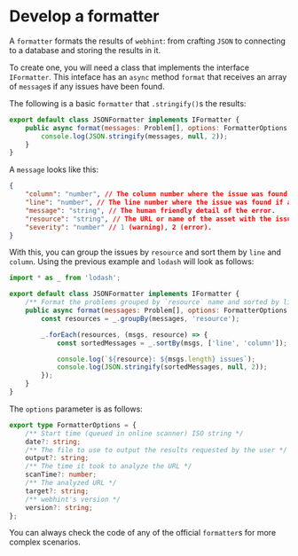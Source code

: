 # Develop a formatter

A `formatter` formats the results of `webhint`: from crafting `JSON` to
connecting to a database and storing the results in it.

To create one, you will need a class that implements the interface
`IFormatter`. This inteface has an `async` method `format` that
receives an array of `message`s if any issues have been found.

The following is a basic `formatter` that `.stringify()`s the results:

<!-- eslint-disable require-await -->

```js
export default class JSONFormatter implements IFormatter {
    public async format(messages: Problem[], options: FormatterOptions = {}) {
        console.log(JSON.stringify(messages, null, 2));
    }
}
```

A `message` looks like this:

```json
{
    "column": "number", // The column number where the issue was found if applicable.
    "line": "number", // The line number where the issue was found if applicable.
    "message": "string", // The human friendly detail of the error.
    "resource": "string", // The URL or name of the asset with the issue.
    "severity": "number" // 1 (warning), 2 (error).
}
```

With this, you can group the issues by `resource` and sort them by
`line` and `column`. Using the previous example and `lodash` will
look as follows:

<!-- eslint-disable require-await -->

```js
import * as _ from 'lodash';

export default class JSONFormatter implements IFormatter {
    /** Format the problems grouped by `resource` name and sorted by line and column number */
    public async format(messages: Problem[], options: FormatterOptions = {}) {
        const resources = _.groupBy(messages, 'resource');

        _.forEach(resources, (msgs, resource) => {
            const sortedMessages = _.sortBy(msgs, ['line', 'column']);

            console.log(`${resource}: ${msgs.length} issues`);
            console.log(JSON.stringify(sortedMessages, null, 2));
        });
    }
}
```

The `options` parameter is as follows:

```ts
export type FormatterOptions = {
    /** Start time (queued in online scanner) ISO string */
    date?: string;
    /** The file to use to output the results requested by the user */
    output?: string;
    /** The time it took to analyze the URL */
    scanTime?: number;
    /** The analyzed URL */
    target?: string;
    /** webhint's version */
    version?: string;
};
```

You can always check the code of any of the official `formatter`s for
more complex scenarios.
